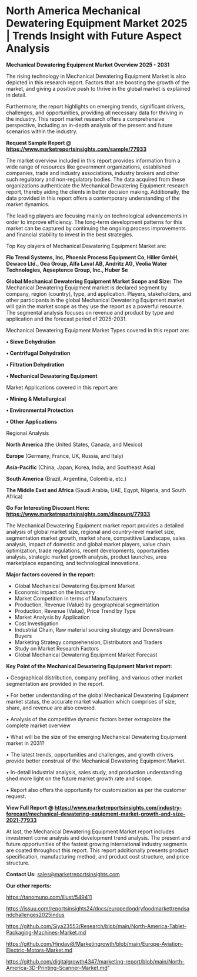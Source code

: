 # North America Mechanical Dewatering Equipment Market 2025 | Trends Insight with Future Aspect Analysis

<Strong> Mechanical Dewatering Equipment Market Overview 2025 - 2031</strong>

The rising technology in Mechanical Dewatering Equipment Market is also depicted in this research report. Factors that are boosting the growth of the market, and giving a positive push to thrive in the global market is explained in detail.

Furthermore, the report highlights on emerging trends, significant drivers, challenges, and opportunities, providing all necessary data for thriving in the industry. This report market research offers a comprehensive perspective, including an in-depth analysis of the present and future scenarios within the industry.

<strong>Request Sample Report @ <a href=https://www.marketreportsinsights.com/sample/77933>https://www.marketreportsinsights.com/sample/77933</a></strong>

The market overview included in this report provides information from a wide range of resources like government organizations, established companies, trade and industry associations, industry brokers and other such regulatory and non-regulatory bodies. The data acquired from these organizations authenticate the Mechanical Dewatering Equipment research report, thereby aiding the clients in better decision making. Additionally, the data provided in this report offers a contemporary understanding of the market dynamics.

The leading players are focusing mainly on technological advancements in order to improve efficiency. The long-term development patterns for this market can be captured by continuing the ongoing process improvements and financial stability to invest in the best strategies.

Top Key players of Mechanical Dewatering Equipment Market are:

<strong>Flo Trend Systems, Inc, Phoenix Process Equipment Co, Hiller GmbH, Dewaco Ltd., Gea Group, Alfa Laval AB, Andritz AG, Veolia Water Technologies, Aqseptence Group, Inc., Huber Se</strong>

<strong><b>Global Mechanical Dewatering Equipment Market Scope and Size:</b></strong>
The Mechanical Dewatering Equipment market is declared segment by company, region (country), type, and application. Players, stakeholders, and other participants in the global Mechanical Dewatering Equipment market will gain the market scope as they use the report as a powerful resource. The segmental analysis focuses on revenue and product by type and application and the forecast period of 2025-2031.

Mechanical Dewatering Equipment Market Types covered in this report are:

<strong>• Sieve Dehydration

• Centrifugal Dehydration

• Filtration Dehydration

• Mechanical Dewatering Equipment</strong>

Market Applications covered in this report are:

<strong>• Mining & Metallurgical

• Environmental Protection

• Other Applications</strong> 

Regional Analysis

<strong>North America</strong> (the United States, Canada, and Mexico)

<strong>Europe</strong> (Germany, France, UK, Russia, and Italy)

<strong>Asia-Pacific</strong> (China, Japan, Korea, India, and Southeast Asia)

<strong>South America</strong> (Brazil, Argentina, Colombia, etc.)

<strong>The Middle East and Africa</strong> (Saudi Arabia, UAE, Egypt, Nigeria, and South Africa)

<strong>Go For Interesting Discount Here: <a href=https://www.marketreportsinsights.com/discount/77933>https://www.marketreportsinsights.com/discount/77933</a></strong>

The Mechanical Dewatering Equipment market report provides a detailed analysis of global market size, regional and country-level market size, segmentation market growth, market share, competitive Landscape, sales analysis, impact of domestic and global market players, value chain optimization, trade regulations, recent developments, opportunities analysis, strategic market growth analysis, product launches, area marketplace expanding, and technological innovations.

<strong><b>Major factors covered in the report:</b></strong>
<ul>
  <li>Global Mechanical Dewatering Equipment Market </li>
  <li>Economic Impact on the Industry</li>
  <li>Market Competition in terms of Manufacturers</li>
  <li>Production, Revenue (Value) by geographical segmentation</li>
  <li>Production, Revenue (Value), Price Trend by Type</li>
  <li>Market Analysis by Application</li>
  <li>Cost Investigation</li>
  <li>Industrial Chain, Raw material sourcing strategy and Downstream Buyers</li>
  <li>Marketing Strategy comprehension, Distributors and Traders</li>
  <li>Study on Market Research Factors</li>
  <li>Global Mechanical Dewatering Equipment Market Forecast</li>
</ul>

<strong><b>Key Point of the Mechanical Dewatering Equipment Market report:</b></strong>

• Geographical distribution, company profiling, and various other market segmentation are provided in the report.

• For better understanding of the global Mechanical Dewatering Equipment market status, the accurate market valuation which comprises of size, share, and revenue are also covered.

• Analysis of the competitive dynamic factors better extrapolate the complete market overview

• What will be the size of the emerging Mechanical Dewatering Equipment market in 2031?

• The latest trends, opportunities and challenges, and growth drivers provide better construal of the Mechanical Dewatering Equipment Market.

• In-detail industrial analysis, sales study, and production understanding shed more light on the future market growth rate and scope.

• Report also offers the opportunity for customization as per the customer request.

<strong><b>View Full Report @ <a href=https://www.marketreportsinsights.com/industry-forecast/mechanical-dewatering-equipment-market-growth-and-size-2021-77933>https://www.marketreportsinsights.com/industry-forecast/mechanical-dewatering-equipment-market-growth-and-size-2021-77933</a></b></strong>


At last, the Mechanical Dewatering Equipment Market report includes investment come analysis and development trend analysis. The present and future opportunities of the fastest growing international industry segments are coated throughout this report. This report additionally presents product specification, manufacturing method, and product cost structure, and price structure.

<strong>Contact Us:</strong>
sales@marketreportsinsights.com

<strong>Our other reports:</strong>

<a href=https://tanomuno.com/illust/549411>https://tanomuno.com/illust/549411</a>

<a href=https://issuu.com/reportsinsights24/docs/europedogdryfoodmarkettrendsandchallenges2025indus>https://issuu.com/reportsinsights24/docs/europedogdryfoodmarkettrendsandchallenges2025indus</a>

<a href=https://github.com/Siya23553/Research/blob/main/North-America-Tablet-Packaging-Machines-Market.md>https://github.com/Siya23553/Research/blob/main/North-America-Tablet-Packaging-Machines-Market.md</a>

<a href=https://github.com/Hindavi8/Marketingrowth/blob/main/Europe-Aviation-Electric-Motors-Market.md>https://github.com/Hindavi8/Marketingrowth/blob/main/Europe-Aviation-Electric-Motors-Market.md</a>

<a href=https://github.com/digitalgrowth4347/marketing-report/blob/main/North-America-3D-Printing-Scanner-Market.md>https://github.com/digitalgrowth4347/marketing-report/blob/main/North-America-3D-Printing-Scanner-Market.md</a>"
